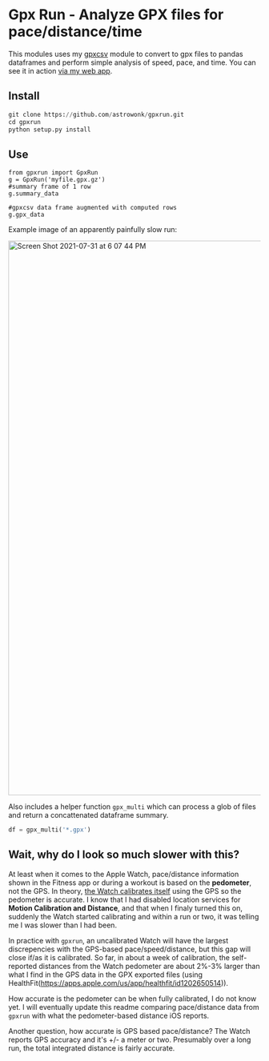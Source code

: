 # Gpx Run - Analyze GPX files for pace/distance/time

This modules uses my [gpxcsv](https://pypi.org/project/gpxcsv/) module to convert to gpx files to pandas dataframes and perform simple analysis of speed, pace, and time. You can see it in action [via my web app](https://marcoshuerta.com/gpxrun/).

## Install 

```python
git clone https://github.com/astrowonk/gpxrun.git
cd gpxrun
python setup.py install
```

## Use

```
from gpxrun import GpxRun
g = GpxRun('myfile.gpx.gz')
#summary frame of 1 row
g.summary_data

#gpxcsv data frame augmented with computed rows
g.gpx_data
```

Example image of an apparently painfully slow run:

<img width="1109" alt="Screen Shot 2021-07-31 at 6 07 44 PM" src="https://user-images.githubusercontent.com/13702392/127753435-a4d9196f-3361-48f3-8925-337328798fa2.png">

Also includes a helper function `gpx_multi` which can process a glob of files and return a concattenated dataframe summary.

```python
df = gpx_multi('*.gpx')
```

## Wait, why do I look so much slower with this?

At least when it comes to the Apple Watch, pace/distance information shown in the Fitness app or during a workout is based on the __pedometer__, not the GPS. In theory, [the Watch calibrates itself](https://support.apple.com/en-us/HT204516) using the GPS so the pedometer is accurate. I know that I had disabled location services for **Motion Calibration and Distance**, and that when I finaly turned this on, suddenly the Watch started calibrating and within a run or two, it was telling me I was slower than I had been.

In practice with `gpxrun`, an uncalibrated Watch will have the largest discrepencies with the GPS-based pace/speed/distance, but this gap will close if/as it is calibrated. So far, in about a week of calibration, the self-reported distances from the Watch pedometer are about 2%-3% larger than what I find in the GPS data in the GPX exported files (using HealthFit(https://apps.apple.com/us/app/healthfit/id1202650514)).

How accurate is the pedometer can be when fully calibrated, I do not know yet. I will eventually update this readme comparing pace/distance data from `gpxrun` with what the pedometer-based distance iOS reports.

Another question, how accurate is GPS based pace/distance? The Watch reports GPS accuracy and it's +/- a meter or two. Presumably over a long run, the total integrated distance is fairly accurate.
